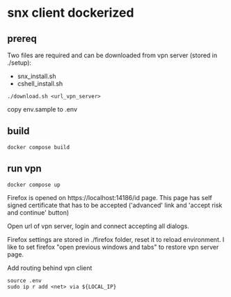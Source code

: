 # snx client dockerized

## prereq

Two files are required and can be downloaded from vpn server (stored in ./setup):

- snx_install.sh
- cshell_install.sh

```
./download.sh <url_vpn_server>
```

copy env.sample to .env

## build

```
docker compose build
```

## run vpn

```
docker compose up
```

Firefox is opened on https://localhost:14186/id page. This page has self signed certificate that has to be accepted ('advanced' link and 'accept risk and continue' button)

Open url of vpn server, login and connect accepting all dialogs.

Firefox settings are stored in ./firefox folder, reset it to reload environment. I like to set firefox "open previous windows and tabs" to restore vpn server page.


Add routing behind vpn client
```
source .env
sudo ip r add <net> via ${LOCAL_IP}
```